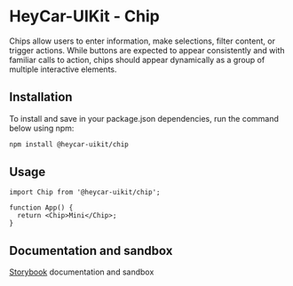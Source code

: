 # HeyCar-UIKit - Chip

Chips allow users to enter information, make selections, filter content, or trigger actions. While buttons are expected to appear consistently and with familiar calls to action, chips should appear dynamically as a group of multiple interactive elements.

## Installation

To install and save in your package.json dependencies, run the command below using npm:

```bash
npm install @heycar-uikit/chip
```

## Usage

```tsx
import Chip from '@heycar-uikit/chip';

function App() {
  return <Chip>Mini</Chip>;
}
```

## Documentation and sandbox

[Storybook](https://hey-car.github.io/heycar-uikit/main/?path=/docs/components-chip--chip) documentation and sandbox
